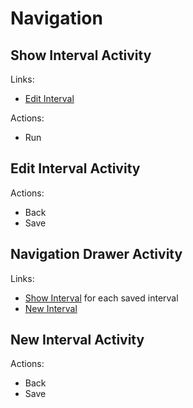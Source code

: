# Navigation

## Show Interval Activity
Links:
* [Edit Interval](#edit-interval)

Actions:
* Run

## Edit Interval Activity
Actions:
* Back
* Save

## Navigation Drawer Activity
Links:
* [Show Interval](#show-interval) for each saved interval
* [New Interval](#new-interval)

## New Interval Activity
Actions:
* Back
* Save 